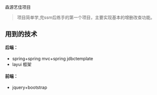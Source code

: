 森源艺佳项目
> 项目简单学,完ssm后练手的第一个项目，主要实现基本的增删改查功能。 
## 用到的技术
#### 后端：
- spring+spring mvc+spring jdbctemplate
- layui 框架
#### 前端：
- jquery+bootstrap

